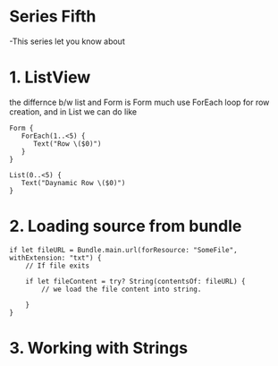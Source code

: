 # Series Fifth
-This series let you know about

# 1. ListView
the differnce b/w list and Form is Form much use ForEach loop for row creation, and in List we can do like

```
Form {
   ForEach(1..<5) {
      Text("Row \($0)")
   }
}
```
```
List(0..<5) {
   Text("Daynamic Row \($0)")
}

```

# 2. Loading source from bundle

```
if let fileURL = Bundle.main.url(forResource: "SomeFile", withExtension: "txt") {
    // If file exits
    
    if let fileContent = try? String(contentsOf: fileURL) {
        // we load the file content into string.
        
    }
}
```

# 3. Working with Strings




